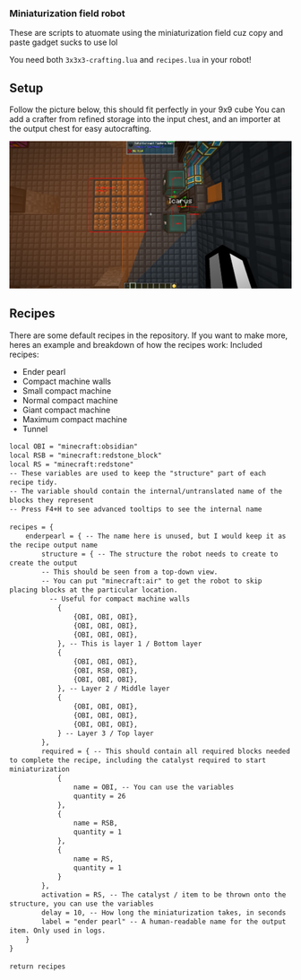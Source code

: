 ### Miniaturization field robot

These are scripts to atuomate using the miniaturization field cuz copy and paste gadget sucks to use lol

You need both `3x3x3-crafting.lua` and `recipes.lua` in your robot!

## Setup
Follow the picture below, this should fit perfectly in your 9x9 cube
You can add a crafter from refined storage into the input chest, and an importer at the output chest for easy autocrafting.

![Setup](setup.png)

## Recipes
There are some default recipes in the repository. If you want to make more, heres an example and breakdown of how the recipes work:
Included recipes:
  - Ender pearl
  - Compact machine walls
  - Small compact machine
  - Normal compact machine
  - Giant compact machine
  - Maximum compact machine
  - Tunnel

```
local OBI = "minecraft:obsidian"
local RSB = "minecraft:redstone_block"
local RS = "minecraft:redstone"
-- These variables are used to keep the "structure" part of each recipe tidy.
-- The variable should contain the internal/untranslated name of the blocks they represent
-- Press F4+H to see advanced tooltips to see the internal name

recipes = {
    enderpearl = { -- The name here is unused, but I would keep it as the recipe output name
        structure = { -- The structure the robot needs to create to create the output
        -- This should be seen from a top-down view.
        -- You can put "minecraft:air" to get the robot to skip placing blocks at the particular location.
          -- Useful for compact machine walls
            {
                {OBI, OBI, OBI},
                {OBI, OBI, OBI},
                {OBI, OBI, OBI},
            }, -- This is layer 1 / Bottom layer
            {
                {OBI, OBI, OBI}, 
                {OBI, RSB, OBI},
                {OBI, OBI, OBI},
            }, -- Layer 2 / Middle layer
            {
                {OBI, OBI, OBI},
                {OBI, OBI, OBI},
                {OBI, OBI, OBI},
            } -- Layer 3 / Top layer
        },
        required = { -- This should contain all required blocks needed to complete the recipe, including the catalyst required to start miniaturization
            {
                name = OBI, -- You can use the variables
                quantity = 26
            },
            {
                name = RSB,
                quantity = 1
            },
            {
                name = RS,
                quantity = 1
            }
        },
        activation = RS, -- The catalyst / item to be thrown onto the structure, you can use the variables
        delay = 10, -- How long the miniaturization takes, in seconds
        label = "ender pearl" -- A human-readable name for the output item. Only used in logs.
    }
}

return recipes
```
